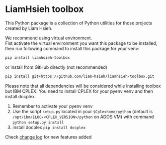 # LiamHsieh toolbox

This Python package is a collection of Python utilities for those projects created by Liam Hsieh.  

We recommend using virtual environment.  
Fist activate the virtual environment you want this package to be installed, then run following command to install this package for your venv:
```bash
pip install liamhsieh-toolbox
```
or install from GitHub directly (not recommended)
```bash
pip install git+https://github.com/liam-hsieh/liamhsieh-toolbox.git
```

Please note that all dependencies will be considered while installing toolbox but IBM CPLEX.
You need to install CPLEX for your pyenv venv and then install docplex.

1. Remember to activate your pyenv venv
2. Use the script `setup.py` located in your `$Cplexhome/python` (default is `/opt/ibm/ILOG/<CPLEX_VERSION>/python` on ADOS VM) with command `python setup.py install`
3. install docplex `pip install docplex`

Check [change log](toolbox/change_log) for new features added